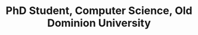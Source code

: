 ---
order_number: 5
name: "Rochana Obadage"
category: "student"
role: "Student"
title: "PhD Student, Computer Science, Old Dominion University"
bio: ""
img: "bio-photo.jpg"
collection: team
website: ""
email: "mailto:"
---